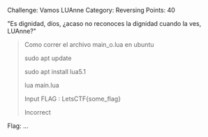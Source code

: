 Challenge: Vamos LUAnne
Category: Reversing
Points: 40

"Es dignidad, dios, ¿acaso no reconoces la dignidad cuando la ves, LUAnne?"

> Como correr el archivo main_o.lua en ubuntu
>
> sudo apt update
>
> sudo apt install lua5.1
>
> lua main.lua
>
> Input FLAG : LetsCTF{some_flag}
>
> Incorrect

Flag: ...